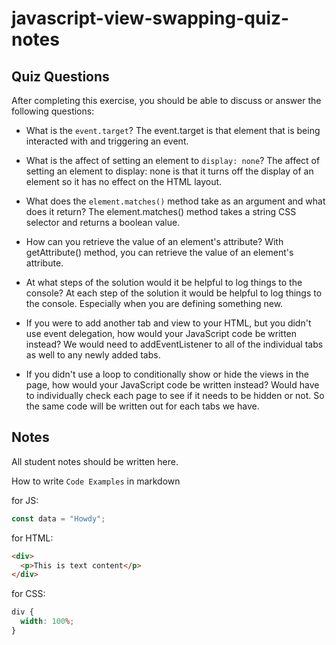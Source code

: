 # javascript-view-swapping-quiz-notes

## Quiz Questions

After completing this exercise, you should be able to discuss or answer the following questions:

- What is the `event.target`?
The event.target is that element that is being interacted with and triggering an event.

- What is the affect of setting an element to `display: none`?
The affect of setting an element to display: none is that it turns off the display of an element so it has no effect on the HTML layout.

- What does the `element.matches()` method take as an argument and what does it return?
The element.matches() method takes a string CSS selector and returns a boolean value.

- How can you retrieve the value of an element's attribute?
With getAttribute() method, you can retrieve the value of an element's attribute.

- At what steps of the solution would it be helpful to log things to the console?
At each step of the solution it would be helpful to log things to the console. Especially when you are defining something new.

- If you were to add another tab and view to your HTML, but you didn't use event delegation, how would your JavaScript code be written instead?
We would need to addEventListener to all of the individual tabs as well to any newly added tabs.

- If you didn't use a loop to conditionally show or hide the views in the page, how would your JavaScript code be written instead?
Would have to individually check each page to see if it needs to be hidden or not. So the same code will be written out for each tabs we have.

## Notes

All student notes should be written here.


How to write `Code Examples` in markdown

for JS:

```javascript
const data = "Howdy";
```

for HTML:

```html
<div>
  <p>This is text content</p>
</div>
```

for CSS:

```css
div {
  width: 100%;
}
```
